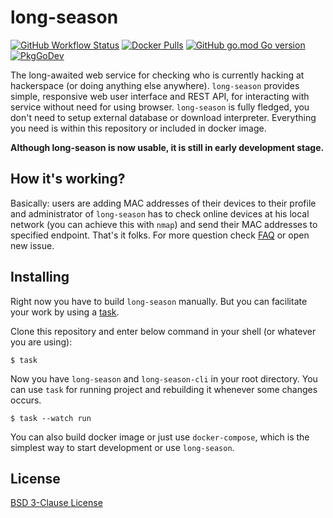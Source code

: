 # long-season

[![GitHub Workflow Status](https://img.shields.io/github/workflow/status/hakierspejs/long-season/Go)](https://github.com/hakierspejs/long-season/actions)
[![Docker Pulls](https://img.shields.io/docker/pulls/thinkofher/long-season)](https://hub.docker.com/r/thinkofher/long-season)
[![GitHub go.mod Go version](https://img.shields.io/github/go-mod/go-version/hakierspejs/long-season)](https://github.com/hakierspejs/long-season/blob/main/go.mod)
[![PkgGoDev](https://pkg.go.dev/badge/github.com/hakierspejs/long-season)](https://pkg.go.dev/github.com/hakierspejs/long-season)

The long-awaited web service for checking who is currently hacking at hackerspace (or doing anything else anywhere). `long-season` provides simple, responsive web user interface and REST API, for interacting with service without need for using browser. `long-season` is fully fledged, you don't need to setup external database or download interpreter. Everything you need is within this repository or included in docker image.

**Although long-season is now usable, it is still in early development stage.**

## How it's working?

Basically: users are adding MAC addresses of their devices to their profile and administrator of `long-season` has to check online devices at his local network (you can achieve this with `nmap`) and send their MAC addresses to specified endpoint. That's it folks. For more question check [FAQ](./docs/FAQ.md) or open new issue.

## Installing

Right now you have to build `long-season` manually. But you can facilitate your work by using a [task](https://taskfile.dev).

Clone this repository and enter below command in your shell (or whatever you are using):

    $ task

Now you have `long-season` and `long-season-cli` in your root directory. You can use `task` for running project and rebuilding it whenever some changes occurs.

    $ task --watch run

You can also build docker image or just use `docker-compose`, which is the simplest way to start development or use `long-season`.

## License

[BSD 3-Clause License](./LICENSE)
